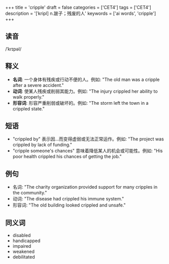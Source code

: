 +++
title = 'cripple'
draft = false
categories = ['CET4']
tags = ['CET4']
description = '[ˈkripl] n.跛子；残废的人'
keywords = ['ai words', 'cripple']
+++

## 读音
/ˈkrɪpəl/

## 释义
- **名词**: 一个身体有残疾或行动不便的人。例如: "The old man was a cripple after a severe accident."
- **动词**: 使某人残疾或削弱其能力。例如: "The injury crippled her ability to walk properly."
- **形容词**: 形容严重削弱或破坏的。例如: "The storm left the town in a crippled state."

## 短语
- "crippled by" 表示因...而变得虚弱或无法正常运作。例如: "The project was crippled by lack of funding."
- "cripple someone's chances" 意味着降低某人的机会或可能性。例如: "His poor health crippled his chances of getting the job."

## 例句
- 名词: "The charity organization provided support for many cripples in the community."
- 动词: "The disease had crippled his immune system."
- 形容词: "The old building looked crippled and unsafe."

## 同义词
- disabled
- handicapped
- impaired
- weakened
- debilitated
